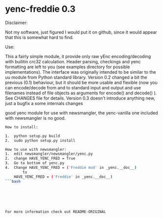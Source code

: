 yenc-freddie 0.3
================

Disclaimer: 

Not my software, just figured I would put it on github, since
it would appear that this is somewhat hard to find.

Use: 

This a fairly simple module, it provide only raw yEnc encoding/decoding with
builitin crc32 calculation.
Header parsing, checkings and yenc formatting are left to you (see examples 
directory for possible implementations). The interface was originally intended 
to be similar to the uu module from Python standard library.
Version 0.2 changed a bit the previous (0.1)  behaviour, but it should be
more usable and flexible (now you can encode/decode from and to standard
input and output and use filenames instead of file objects as arguments
for encode() and decode() ). See CHANGES file for details.
Version 0.3 doesn't introduce anything new, just a bugfix a some internals
changes

good yenc module for use with newsmangler, the yenc-vanilla one included with newsmangler is no good.

```bash
How to install:

1.  python setup.py build
2.  sudo python setup.py install
```
```bash
How to use with newsmangler:
1.  edit newsmangler/newsmangler/yenc.py
2.  change HAVE_YENC_FRED = True
3.  Go to bottom of yenc.py
4.  Change HAVE_YENC_FRED = ('Freddie mod' in _yenc.__doc__)
		to
	HAVE_YENC_FRED = ('Freddie' in _yenc.__doc__)
```bash






For more information check out README-ORIGINAL



